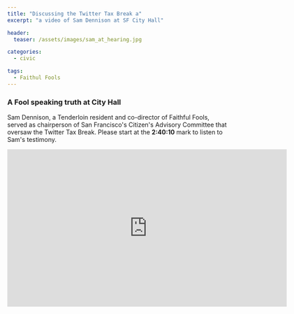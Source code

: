 ```yaml
---
title: "Discussing the Twitter Tax Break a"
excerpt: "a video of Sam Dennison at SF City Hall"

header:
  teaser: /assets/images/sam_at_hearing.jpg

categories:
  - civic

tags:
  - Faithul Fools
---
```


### A Fool speaking truth at City Hall

Sam Dennison, a Tenderloin resident and co-director of Faithful Fools, served as chairperson of San Francisco's Citizen's Advisory Committee that oversaw the Twitter Tax Break. Please start at the **2:40:10** mark to listen to Sam's testimony.

<embed width="640px" height="360px" frameborder="0" allowfullscreen="true" src="https://sanfrancisco.granicus.com/player/clip/33331?view_id=11&stoptime=12191&autostart=0&embed=1">
